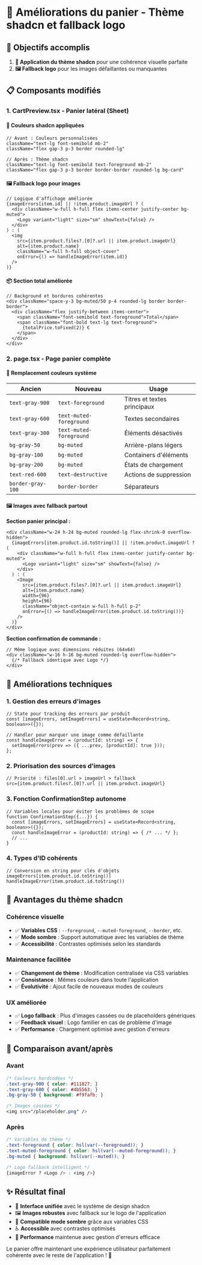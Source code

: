 # 🛒 Améliorations du panier - Thème shadcn et fallback logo

## 🎯 Objectifs accomplis

1. **🎨 Application du thème shadcn** pour une cohérence visuelle parfaite
2. **🖼️ Fallback logo** pour les images défaillantes ou manquantes

## 📋 Composants modifiés

### 1. **CartPreview.tsx** - Panier latéral (Sheet)

#### 🎨 **Couleurs shadcn appliquées**
```tsx
// Avant : Couleurs personnalisées
className="text-lg font-semibold mb-2"
className="flex gap-3 p-3 border rounded-lg"

// Après : Thème shadcn
className="text-lg font-semibold text-foreground mb-2"
className="flex gap-3 p-3 border border-border rounded-lg bg-card"
```

#### 🖼️ **Fallback logo pour images**
```tsx
// Logique d'affichage améliorée
{imageErrors[item.id] || !item.product.imageUrl ? (
  <div className="w-full h-full flex items-center justify-center bg-muted">
    <Logo variant="light" size="sm" showText={false} />
  </div>
) : (
  <img
    src={item.product.files?.[0]?.url || item.product.imageUrl}
    alt={item.product.name}
    className="w-full h-full object-cover"
    onError={() => handleImageError(item.id)}
  />
)}
```

#### 📦 **Section total améliorée**
```tsx
// Background et bordures cohérentes
<div className="space-y-3 bg-muted/50 p-4 rounded-lg border border-border">
  <div className="flex justify-between items-center">
    <span className="font-semibold text-foreground">Total</span>
    <span className="font-bold text-lg text-foreground">
      {totalPrice.toFixed(2)} €
    </span>
  </div>
</div>
```

### 2. **page.tsx** - Page panier complète

#### 🎨 **Remplacement couleurs système**
| Ancien | Nouveau | Usage |
|--------|---------|-------|
| `text-gray-900` | `text-foreground` | Titres et textes principaux |
| `text-gray-600` | `text-muted-foreground` | Textes secondaires |
| `text-gray-300` | `text-muted-foreground` | Éléments désactivés |
| `bg-gray-50` | `bg-muted` | Arrière-plans légers |
| `bg-gray-100` | `bg-muted` | Containers d'éléments |
| `bg-gray-200` | `bg-muted` | États de chargement |
| `text-red-600` | `text-destructive` | Actions de suppression |
| `border-gray-100` | `border-border` | Séparateurs |

#### 🖼️ **Images avec fallback partout**

**Section panier principal :**
```tsx
<div className="w-24 h-24 bg-muted rounded-lg flex-shrink-0 overflow-hidden">
  {imageErrors[item.product.id.toString()] || !item.product.imageUrl ? (
    <div className="w-full h-full flex items-center justify-center bg-muted">
      <Logo variant="light" size="sm" showText={false} />
    </div>
  ) : (
    <Image
      src={item.product.files?.[0]?.url || item.product.imageUrl}
      alt={item.product.name}
      width={96}
      height={96}
      className="object-contain w-full h-full p-2"
      onError={() => handleImageError(item.product.id.toString())}
    />
  )}
</div>
```

**Section confirmation de commande :**
```tsx
// Même logique avec dimensions réduites (64x64)
<div className="w-16 h-16 bg-muted rounded-lg overflow-hidden">
  {/* Fallback identique avec Logo */}
</div>
```

## 🔧 Améliorations techniques

### 1. **Gestion des erreurs d'images**
```tsx
// State pour tracking des erreurs par produit
const [imageErrors, setImageErrors] = useState<Record<string, boolean>>({});

// Handler pour marquer une image comme défaillante
const handleImageError = (productId: string) => {
  setImageErrors(prev => ({ ...prev, [productId]: true }));
};
```

### 2. **Priorisation des sources d'images**
```tsx
// Priorité : files[0].url > imageUrl > fallback
src={item.product.files?.[0]?.url || item.product.imageUrl}
```

### 3. **Fonction ConfirmationStep autonome**
```tsx
// Variables locales pour éviter les problèmes de scope
function ConfirmationStep({...}) {
  const [imageErrors, setImageErrors] = useState<Record<string, boolean>>({});
  const handleImageError = (productId: string) => { /* ... */ };
  // ...
}
```

### 4. **Types d'ID cohérents**
```tsx
// Conversion en string pour clés d'objets
imageErrors[item.product.id.toString()]
handleImageError(item.product.id.toString())
```

## 🎨 Avantages du thème shadcn

### **Cohérence visuelle**
- ✅ **Variables CSS** : `--foreground`, `--muted-foreground`, `--border`, etc.
- ✅ **Mode sombre** : Support automatique avec les variables de thème
- ✅ **Accessibilité** : Contrastes optimisés selon les standards

### **Maintenance facilitée**
- ✅ **Changement de thème** : Modification centralisée via CSS variables
- ✅ **Consistance** : Mêmes couleurs dans toute l'application
- ✅ **Évolutivité** : Ajout facile de nouveaux modes de couleurs

### **UX améliorée**
- ✅ **Logo fallback** : Plus d'images cassées ou de placeholders génériques
- ✅ **Feedback visuel** : Logo familier en cas de problème d'image
- ✅ **Performance** : Chargement optimisé avec gestion d'erreurs

## 🔄 Comparaison avant/après

### **Avant**
```css
/* Couleurs hardcodées */
.text-gray-900 { color: #111827; }
.text-gray-600 { color: #4b5563; }
.bg-gray-50 { background: #f9fafb; }

/* Images cassées */
<img src="/placeholder.png" />
```

### **Après**
```css
/* Variables de thème */
.text-foreground { color: hsl(var(--foreground)); }
.text-muted-foreground { color: hsl(var(--muted-foreground)); }
.bg-muted { background: hsl(var(--muted)); }

/* Logo fallback intelligent */
{imageError ? <Logo /> : <img />}
```

## ✨ Résultat final

- 🎨 **Interface unifiée** avec le système de design shadcn
- 🖼️ **Images robustes** avec fallback sur le logo de l'application
- 🌙 **Compatible mode sombre** grâce aux variables CSS
- ♿ **Accessible** avec contrastes optimisés
- 🚀 **Performance** maintenue avec gestion d'erreurs efficace

Le panier offre maintenant une expérience utilisateur parfaitement cohérente avec le reste de l'application ! 🎉
